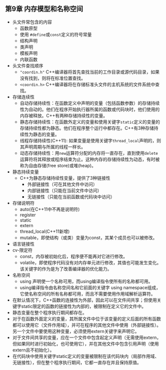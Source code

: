 ## 第9章 内存模型和名称空间
- 头文件常包含的内容
	- 函数原型
	- 使用 `#define`或`const`定义的符号常量
	- 结构声明
	- 类声明
	- 模板声明
	- 内联函数
- 头文件查找顺序
	- `"coordin.h"` C++编译器将首先查找当前的工作目录或源代码目录，如果没有找到，则将在标准位置查找。
	- `<coordin.h>` C++编译器将在存储标准头文件的主机系统的文件系统中查找。
- 存储连续性
	- 自动存储持续性：在函数定义中声明的变量（包括函数参数）的存储持续性为自动的。他们在程序开始执行器所属的函数或代码块时，他们使用的内存被释放。C++有两种存储持续性的变量。
	- 静态存储持续性：在函数外定义的变量和使用关键字`static`定义的变量的存储持续性都为静态。他们在程序整个运行中都存在。C++有3种存储持续性为静态的变量。
	- 线程存储持续性(C++11): 如果变量是使用关键字`thread_local`声明的，则其声明周期与所属的线程一样长。
	- 动态存储持续性：用`new`运算符分配的内存将一直存在，直到使用`delete`运算符将其释放或程序结束为止。这种内存的存储持续性为动态，有时被称为自由存储(free store)或堆(heap)。
- 静态持续变量
	- C++为静态存储持续性变量，提供了3种链接性
		- 外部链接性（可在其他文件中访问）
		- 内部链接性（只能在当前文件中访问）
		- 无链接性（只能在当前函数或代码块中访问）
- 存储说明符
	- auto(在C++11中不再是说明符)
	- register
	- static
	- extern
	- thread_local(C++11新增)
	- mutable，即使结构（或类）变量为const，其某个成员也可以被修改。
- 语言链接性
- cv-限定符
	- const，内存被初始化后，程序便不能再对它进行修改。
	- volatile，即使程序代码没有对内存单元进行修改，其值也可能发生变化。该关键字的作为是为了改善编译器的优化能力。
- 名称空间
	- using 声明使一个名称可用，而using编译指令使所有的名称都可用。
	- using编译指令由名称空间名和它前面的关键字 using namespace组成，它使名称空间的所有名称都可用，而且不需要使用作用域解析运算符。
- 在默认情况下，C++函数的连接性为外部，因此可以在文件间共享；但使用关键字static限定的函数的链接性为内部的，被限制在定义它的文件中。
- 静态变量在整个程序执行期间都存在。
- 对于在函数外面定义的变量，其所属文件中位于该变量的定义后面的所有函数都可以使用它（文件作用域），并可在程序的其他文件中使用（外部链接性）。另一个文件中要使用这种变量，必须使用extern关键字来声明它。
- 对于文件间共享的变量，应在一个文件中包含起定义声明（无需使用extern，但如果同时进行初始化，也可使用它），并在其他文件中包含引用声明（使用extern且不初始化）。
- 在代码块中使用关键字static定义的变量被限制在该代码块内（局部作用域、无链接性），但在整个程序执行期间，它都一直存在并且保持原值。
